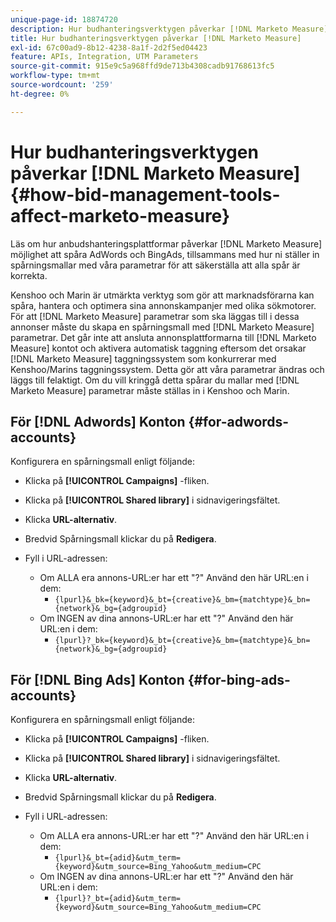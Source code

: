 ```yaml
---
unique-page-id: 18874720
description: Hur budhanteringsverktygen påverkar [!DNL Marketo Measure] - [!DNL Marketo Measure]
title: Hur budhanteringsverktygen påverkar [!DNL Marketo Measure]
exl-id: 67c00ad9-8b12-4238-8a1f-2d2f5ed04423
feature: APIs, Integration, UTM Parameters
source-git-commit: 915e9c5a968ffd9de713b4308cadb91768613fc5
workflow-type: tm+mt
source-wordcount: '259'
ht-degree: 0%

---
```


# Hur budhanteringsverktygen påverkar [!DNL Marketo Measure] {#how-bid-management-tools-affect-marketo-measure}

Läs om hur anbudshanteringsplattformar påverkar [!DNL Marketo Measure] möjlighet att spåra AdWords och BingAds, tillsammans med hur ni ställer in spårningsmallar med våra parametrar för att säkerställa att alla spår är korrekta.

Kenshoo och Marin är utmärkta verktyg som gör att marknadsförarna kan spåra, hantera och optimera sina annonskampanjer med olika sökmotorer. För att [!DNL Marketo Measure] parametrar som ska läggas till i dessa annonser måste du skapa en spårningsmall med [!DNL Marketo Measure] parametrar. Det går inte att ansluta annonsplattformarna till [!DNL Marketo Measure] kontot och aktivera automatisk taggning eftersom det orsakar [!DNL Marketo Measure] taggningssystem som konkurrerar med Kenshoo/Marins taggningssystem. Detta gör att våra parametrar ändras och läggs till felaktigt. Om du vill kringgå detta spårar du mallar med [!DNL Marketo Measure] parametrar måste ställas in i Kenshoo och Marin.

## För [!DNL Adwords] Konton {#for-adwords-accounts}

Konfigurera en spårningsmall enligt följande:

* Klicka på **[!UICONTROL Campaigns]** -fliken.
* Klicka på **[!UICONTROL Shared library]** i sidnavigeringsfältet.
* Klicka **URL-alternativ**.
* Bredvid Spårningsmall klickar du på **Redigera**.
* Fyll i URL-adressen:

   * Om ALLA era annons-URL:er har ett &quot;?&quot; Använd den här URL:en i dem:
      * `{lpurl}&_bk={keyword}&_bt={creative}&_bm={matchtype}&_bn={network}&_bg={adgroupid}`
   * Om INGEN av dina annons-URL:er har ett &quot;?&quot; Använd den här URL:en i dem:
      * `{lpurl}?_bk={keyword}&_bt={creative}&_bm={matchtype}&_bn={network}&_bg={adgroupid}`


## För [!DNL Bing Ads] Konton {#for-bing-ads-accounts}

Konfigurera en spårningsmall enligt följande:

* Klicka på **[!UICONTROL Campaigns]** -fliken.
* Klicka på **[!UICONTROL Shared library]** i sidnavigeringsfältet.
* Klicka **URL-alternativ**.
* Bredvid Spårningsmall klickar du på **Redigera**.
* Fyll i URL-adressen:

   * Om ALLA era annons-URL:er har ett &quot;?&quot; Använd den här URL:en i dem:
      * `{lpurl}&_bt={adid}&utm_term={keyword}&utm_source=Bing_Yahoo&utm_medium=CPC`
   * Om INGEN av dina annons-URL:er har ett &quot;?&quot; Använd den här URL:en i dem:
      * `{lpurl}?_bt={adid}&utm_term={keyword}&utm_source=Bing_Yahoo&utm_medium=CPC`
